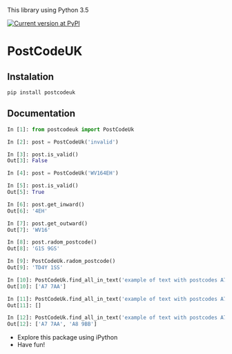 This library using Python 3.5

[![Current version at PyPI](https://img.shields.io/pypi/v/postcodeuk.svg)](https://pypi.python.org/pypi/postcodeuk)

# PostCodeUK

## Instalation
```
pip install postcodeuk
```

## Documentation
``` python
In [1]: from postcodeuk import PostCodeUk

In [2]: post = PostCodeUk('invalid')

In [3]: post.is_valid()
Out[3]: False

In [4]: post = PostCodeUk('WV164EH')

In [5]: post.is_valid()
Out[5]: True

In [6]: post.get_inward()
Out[6]: '4EH'

In [7]: post.get_outward()
Out[7]: 'WV16'

In [8]: post.radom_postcode()
Out[8]: 'G1S 9GS'

In [9]: PostCodeUk.radom_postcode()
Out[9]: 'TD4Y 1SS'

In [10]: PostCodeUk.find_all_in_text('example of text with postcodes A7 7AA and other code A8 9BB ',['A7 7AA'])
Out[10]: ['A7 7AA']

In [11]: PostCodeUk.find_all_in_text('example of text with postcodes A7 7AA and other code A8 9BB ',['A7 8AA'])
Out[11]: []

In [12]: PostCodeUk.find_all_in_text('example of text with postcodes A7 7AA and other code A8 9BB ')
Out[12]: ['A7 7AA', 'A8 9BB']

```

- Explore this package using iPython
- Have fun!